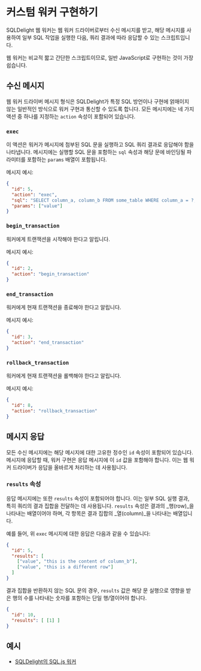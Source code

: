 # 커스텀 워커 구현하기

SQLDelight 웹 워커는 웹 워커 드라이버로부터 수신 메시지를 받고, 해당 메시지를 사용하여 일부 SQL 작업을 실행한 다음, 쿼리 결과에 따라 응답할 수 있는 스크립트입니다.

웹 워커는 비교적 짧고 간단한 스크립트이므로, 일반 JavaScript로 구현하는 것이 가장 쉽습니다.

## 수신 메시지

웹 워커 드라이버 메시지 형식은 SQLDelight가 특정 SQL 방언이나 구현에 얽매이지 않는 일반적인 방식으로 워커 구현과 통신할 수 있도록 합니다. 모든 메시지에는 네 가지 액션 중 하나를 지정하는 `action` 속성이 포함되어 있습니다.

### `exec`

이 액션은 워커가 메시지에 첨부된 SQL 문을 실행하고 SQL 쿼리 결과로 응답해야 함을 나타냅니다. 메시지에는 실행할 SQL 문을 포함하는 `sql` 속성과 해당 문에 바인딩될 파라미터를 포함하는 `params` 배열이 포함됩니다.

메시지 예시:
```json
{
  "id": 5,
  "action": "exec",
  "sql": "SELECT column_a, column_b FROM some_table WHERE column_a = ?;",
  "params": ["value"]
}
```

### `begin_transaction`

워커에게 트랜잭션을 시작해야 한다고 알립니다.

메시지 예시:
```json
{
  "id": 2,
  "action": "begin_transaction"
}
```

### `end_transaction`

워커에게 현재 트랜잭션을 종료해야 한다고 알립니다.

메시지 예시:
```json
{
  "id": 3,
  "action": "end_transaction"
}
```

### `rollback_transaction`

워커에게 현재 트랜잭션을 롤백해야 한다고 알립니다.

메시지 예시:
```json
{
  "id": 8,
  "action": "rollback_transaction"
}
```

## 메시지 응답

모든 수신 메시지에는 해당 메시지에 대한 고유한 정수인 `id` 속성이 포함되어 있습니다. 메시지에 응답할 때, 워커 구현은 응답 메시지에 이 `id` 값을 포함해야 합니다. 이는 웹 워커 드라이버가 응답을 올바르게 처리하는 데 사용됩니다.

### `results` 속성

응답 메시지에는 또한 `results` 속성이 포함되어야 합니다. 이는 일부 SQL 실행 결과, 특히 쿼리의 결과 집합을 전달하는 데 사용됩니다. `results` 속성은 결과의 _행(row)_을 나타내는 배열이어야 하며, 각 항목은 결과 집합의 _열(column)_을 나타내는 배열입니다.

예를 들어, 위 `exec` 메시지에 대한 응답은 다음과 같을 수 있습니다:

```json
{
  "id": 5,
  "results": [
    ["value", "this is the content of column_b"],
    ["value", "this is a different row"]
  ]
}
```

결과 집합을 반환하지 않는 SQL 문의 경우, `results` 값은 해당 문 실행으로 영향을 받은 행의 수를 나타내는 숫자를 포함하는 단일 행/열이어야 합니다.

```json
{
  "id": 10,
  "results": [ [1] ]
}
```

## 예시

*   [SQLDelight의 SQL.js 워커](https://github.com/cashapp/sqldelight/blob/master/drivers/web-worker-driver/sqljs/sqljs.worker.js)